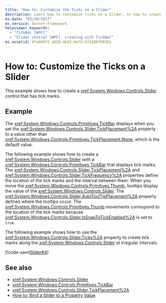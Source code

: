 ```yaml
---
title: "How to: Customize the Ticks on a Slider"
description: Learn how to customize ticks on a Slider, or how to create a Slider control that has tick marks, via the included code example in XAML.
ms.date: "03/30/2017"
ms.service: dotnet-framework
helpviewer_keywords:
  - "TickBar [WPF]"
  - "Slider control [WPF], creating with TickBar"
ms.assetid: 4fa694f2-a620-4b15-be78-5f4286f89361
---
```

# How to: Customize the Ticks on a Slider

This example shows how to create a <xref:System.Windows.Controls.Slider> control that has tick marks.

## Example

The <xref:System.Windows.Controls.Primitives.TickBar> displays when you set the <xref:System.Windows.Controls.Slider.TickPlacement%2A> property to a value other than <xref:System.Windows.Controls.Primitives.TickPlacement.None>, which is the default value.

The following example shows how to create a <xref:System.Windows.Controls.Slider> with a <xref:System.Windows.Controls.Primitives.TickBar> that displays tick marks. The <xref:System.Windows.Controls.Slider.TickPlacement%2A> and <xref:System.Windows.Controls.Slider.TickFrequency%2A> properties define the location of the tick marks and the interval between them. When you move the <xref:System.Windows.Controls.Primitives.Thumb>, tooltips display the value of the <xref:System.Windows.Controls.Slider>. The <xref:System.Windows.Controls.Slider.AutoToolTipPlacement%2A> property defines where the tooltips occur. The <xref:System.Windows.Controls.Primitives.Thumb> movements correspond to the location of the tick marks because <xref:System.Windows.Controls.Slider.IsSnapToTickEnabled%2A> is set to `true`.

The following example shows how to use the <xref:System.Windows.Controls.Slider.Ticks%2A> property to create tick marks along the <xref:System.Windows.Controls.Slider> at irregular intervals.

[!code-xaml[Slider#4](~/samples/snippets/xaml/VS_Snippets_Wpf/Slider/xaml/window1.xaml#4)]

## See also

- <xref:System.Windows.Controls.Slider>
- <xref:System.Windows.Controls.Primitives.TickBar>
- <xref:System.Windows.Controls.Slider.TickPlacement%2A>
- [How to: Bind a Slider to a Property Value](/previous-versions/dotnet/netframework-3.5/ms788716(v=vs.90))

